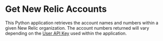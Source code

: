 # Get New Relic Accounts
This Python application retrieves the account names and numbers within a given New Relic organization. The account numbers returned will vary depending on the [User API Key]([[https://docs.newrelic.com/docs/apis/intro-apis/new-relic-api-keys/]) used within the application.
